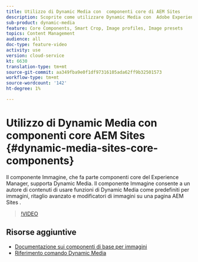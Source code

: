 ```yaml
---
title: Utilizzo di Dynamic Media con  componenti core di AEM Sites
description: Scoprite come utilizzare Dynamic Media con  Adobe Experience Manager Sites. Il componente Immagine, che fa parte  componenti core del Experience Manager, supporta Dynamic Media. Il componente Immagine consente a un autore di contenuti di usare funzioni di Dynamic Media come predefiniti per immagini, ritaglio avanzato e modificatori di immagini su una pagina AEM Sites .
sub-product: dynamic-media
feature: Core Components, Smart Crop, Image profiles, Image presets
topics: Content Management
audience: all
doc-type: feature-video
activity: use
version: cloud-service
kt: 6630
translation-type: tm+mt
source-git-commit: aa349fba9e0f1df97316105ada62ff9b32501573
workflow-type: tm+mt
source-wordcount: '142'
ht-degree: 1%

---
```



# Utilizzo di Dynamic Media con  componenti core AEM Sites {#dynamic-media-sites-core-components}

Il componente Immagine, che fa parte  componenti core del Experience Manager, supporta Dynamic Media. Il componente Immagine consente a un autore di contenuti di usare funzioni di Dynamic Media come predefiniti per immagini, ritaglio avanzato e modificatori di immagini su una pagina AEM Sites .

>[!VIDEO](https://video.tv.adobe.com/v/329331/?quality=12&learn=on)

## Risorse aggiuntive

* [Documentazione sui componenti di base per immagini](https://experienceleague.adobe.com/docs/experience-manager-core-components/using/components/image.html?lang=en#dynamic-media)
* [Riferimento comando Dynamic Media](https://experienceleague.adobe.com/docs/dynamic-media-developer-resources/image-serving-api/image-serving-api/http-protocol-reference/command-reference/c-command-reference.html?lang=en#image-serving-api)
